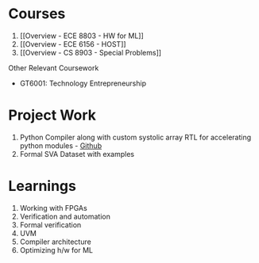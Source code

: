 # Courses
1) [[Overview - ECE 8803 - HW for ML]]
2) [[Overview - ECE 6156 - HOST]]
3) [[Overview - CS 8903 - Special Problems]]

Other Relevant Coursework
* GT6001: Technology Entrepreneurship

# Project Work
1) Python Compiler along with custom systolic array RTL for accelerating python modules  - [Github](https://github.com/NikPrav/GEMMCompiler)
2) Formal SVA Dataset with examples
# Learnings
1) Working with FPGAs
2) Verification and automation 
3) Formal verification 
4) UVM
5) Compiler architecture
6) Optimizing h/w for ML